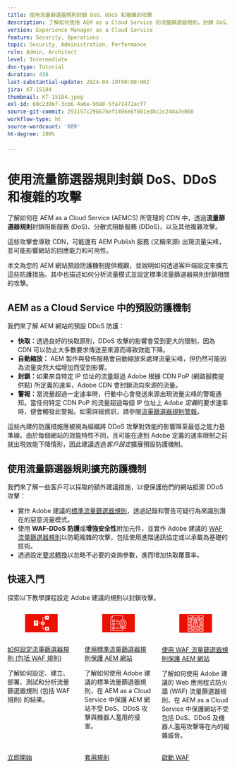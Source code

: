 ```yaml
---
title: 使用流量篩選器規則封鎖 DoS、DDoS 和複雜的攻擊
description: 了解如何使用 AEM as a Cloud Service 的流量篩選器規則，封鎖 DoS、DDoS 和複雜的攻擊。
version: Experience Manager as a Cloud Service
feature: Security, Operations
topic: Security, Administration, Performance
role: Admin, Architect
level: Intermediate
doc-type: Tutorial
duration: 436
last-substantial-update: 2024-04-19T00:00:00Z
jira: KT-15184
thumbnail: KT-15184.jpeg
exl-id: 60c2306f-3cb6-4a6e-9588-5fa71472acf7
source-git-commit: 293157c296676ef1496e6f861ed8c2c24da7e068
workflow-type: ht
source-wordcount: '609'
ht-degree: 100%

---
```


# 使用流量篩選器規則封鎖 DoS、DDoS 和複雜的攻擊

了解如何在 AEM as a Cloud Service (AEMCS) 所管理的 CDN 中，透過&#x200B;**流量篩選器規則**&#x200B;封鎖阻斷服務 (DoS)、分散式阻斷服務 (DDoS)，以及其他複雜攻擊。

這些攻擊會導致 CDN，可能還有 AEM Publish 服務 (又稱來源) 出現流量尖峰，並可能影響網站的回應能力和可用性。

本文為您的 AEM 網站預設防護機制提供概觀，並說明如何透過客戶端設定來擴充這些防護措施。其中也描述如何分析流量模式並設定標準流量篩選器規則封鎖相關的攻擊。

## AEM as a Cloud Service 中的預設防護機制

我們來了解 AEM 網站的預設 DDoS 防護：

- **快取：**&#x200B;透過良好的快取原則，DDoS 攻擊的影響會受到更大的限制，因為 CDN 可以防止大多數要求傳送至來源而導致效能下降。
- **自動縮放：** AEM 製作與發佈服務會自動縮放來處理流量尖峰，但仍然可能因為流量突然大幅增加而受到影響。
- **封鎖：**&#x200B;如果來自特定 IP 位址的流量超過 Adobe 根據 CDN PoP (網路服務提供點) 所定義的速率，Adobe CDN 會封鎖流向來源的流量。
- **警報：**&#x200B;當流量超過一定速率時，行動中心會發送來源出現流量尖峰的警報通知。當任何特定 CDN PoP 的流量超過每個 IP 位址上 _Adobe 定義_&#x200B;的要求速率時，便會觸發此警報。如需詳細資訊，請參閱[流量篩選器規則警報](https://experienceleague.adobe.com/zh-hant/docs/experience-manager-cloud-service/content/security/traffic-filter-rules-including-waf#traffic-filter-rules-alerts)。

這些內建的防護措施應被視為組織將 DDoS 攻擊對效能的影響降至最低之能力基準線。由於每個網站的效能特性不同，且可能在達到 Adobe 定義的速率限制之前就出現效能下降情形，因此建議透過&#x200B;_客戶設定_&#x200B;擴展預設防護機制。

## 使用流量篩選器規則擴充防護機制

我們來了解一些客戶可以採取的額外建議措施，以便保護他們的網站抵禦 DDoS 攻擊：

- 實作 Adobe 建議的[標準流量篩選器規則](./traffic-filter-and-waf-rules/use-cases/using-traffic-filter-rules.md)，透過記錄和警告可疑行為來識別潛在的惡意流量模式。
- 使用 **WAF-DDoS 防護**&#x200B;或&#x200B;**增強安全性**&#x200B;附加元件，並實作 Adobe 建議的 [WAF 流量篩選器規則](./traffic-filter-and-waf-rules/use-cases/using-waf-rules.md)以防範複雜的攻擊，包括使用進階通訊協定或以承載為基礎的技術。
- 透過設定[要求轉換](./traffic-filter-and-waf-rules/how-to/request-transformation.md)以忽略不必要的查詢參數，進而增加快取覆蓋率。

## 快速入門

探索以下教學課程設定 Adobe 建議的規則以封鎖攻擊。

<!-- CARDS
{target = _self}

* ./traffic-filter-and-waf-rules/setup.md
  {title = How to set up traffic filter rules including WAF rules}
  {description = Learn how to set up to create, deploy, test, and analyze the results of traffic filter rules including WAF rules.}
  {image = ./traffic-filter-and-waf-rules/assets/setup/rules-setup.png}
  {cta = Start Now}

* ./traffic-filter-and-waf-rules/use-cases/using-traffic-filter-rules.md
  {title = Protecting AEM websites using standard traffic filter rules}
  {description = Learn how to protect AEM websites from DoS, DDoS and bot abuse using Adobe-recommended standard traffic filter rules in AEM as a Cloud Service.}
  {image = ./traffic-filter-and-waf-rules/assets/use-cases/using-traffic-filter-rules.png}
  {cta = Apply Rules}

* ./traffic-filter-and-waf-rules/use-cases/using-waf-rules.md
  {title = Protecting AEM websites using WAF traffic filter rules}
  {description = Learn how to protect AEM websites from sophisticated threats including DoS, DDoS, and bot abuse using Adobe-recommended Web Application Firewall (WAF) traffic filter rules in AEM as a Cloud Service.}
  {image = ./traffic-filter-and-waf-rules/assets/use-cases/using-waf-rules.png}
  {cta = Activate WAF}

-->
<!-- START CARDS HTML - DO NOT MODIFY BY HAND -->
<div class="columns">
    <div class="column is-half-tablet is-half-desktop is-one-third-widescreen" aria-label="How to set up traffic filter rules including WAF rules">
        <div class="card" style="height: 100%; display: flex; flex-direction: column; height: 100%;">
            <div class="card-image">
                <figure class="image x-is-16by9">
                    <a href="./traffic-filter-and-waf-rules/setup.md" title="如何設定流量篩選器規則 (包括 WAF 規則)" target="_self" rel="referrer">
                        <img class="is-bordered-r-small" src="./traffic-filter-and-waf-rules/assets/setup/rules-setup.png" alt="如何設定流量篩選器規則 (包括 WAF 規則)"
                             style="width: 100%; aspect-ratio: 16 / 9; object-fit: cover; overflow: hidden; display: block; margin: auto;">
                    </a>
                </figure>
            </div>
            <div class="card-content is-padded-small" style="display: flex; flex-direction: column; flex-grow: 1; justify-content: space-between;">
                <div class="top-card-content">
                    <p class="headline is-size-6 has-text-weight-bold">
                        <a href="./traffic-filter-and-waf-rules/setup.md" target="_self" rel="referrer" title="如何設定流量篩選器規則 (包括 WAF 規則)">如何設定流量篩選器規則 (包括 WAF 規則)</a>
                    </p>
                    <p class="is-size-6">了解如何設定、建立、部署、測試和分析流量篩選器規則 (包括 WAF 規則) 的結果。</p>
                </div>
                <a href="./traffic-filter-and-waf-rules/setup.md" target="_self" rel="referrer" class="spectrum-Button spectrum-Button--outline spectrum-Button--primary spectrum-Button--sizeM" style="align-self: flex-start; margin-top: 1rem;">
                    <span class="spectrum-Button-label has-no-wrap has-text-weight-bold">立即開始</span>
                </a>
            </div>
        </div>
    </div>
    <div class="column is-half-tablet is-half-desktop is-one-third-widescreen" aria-label="Protecting AEM websites using standard traffic filter rules">
        <div class="card" style="height: 100%; display: flex; flex-direction: column; height: 100%;">
            <div class="card-image">
                <figure class="image x-is-16by9">
                    <a href="./traffic-filter-and-waf-rules/use-cases/using-traffic-filter-rules.md" title="使用標準流量篩選器規則保護 AEM 網站" target="_self" rel="referrer">
                        <img class="is-bordered-r-small" src="./traffic-filter-and-waf-rules/assets/use-cases/using-traffic-filter-rules.png" alt="使用標準流量篩選器規則保護 AEM 網站"
                             style="width: 100%; aspect-ratio: 16 / 9; object-fit: cover; overflow: hidden; display: block; margin: auto;">
                    </a>
                </figure>
            </div>
            <div class="card-content is-padded-small" style="display: flex; flex-direction: column; flex-grow: 1; justify-content: space-between;">
                <div class="top-card-content">
                    <p class="headline is-size-6 has-text-weight-bold">
                        <a href="./traffic-filter-and-waf-rules/use-cases/using-traffic-filter-rules.md" target="_self" rel="referrer" title="使用標準流量篩選器規則保護 AEM 網站">使用標準流量篩選器規則保護 AEM 網站</a>
                    </p>
                    <p class="is-size-6">了解如何使用 Adobe 建議的標準流量篩選器規則，在 AEM as a Cloud Service 中保護 AEM 網站不受 DoS、DDoS 攻擊與機器人濫用的侵害。</p>
                </div>
                <a href="./traffic-filter-and-waf-rules/use-cases/using-traffic-filter-rules.md" target="_self" rel="referrer" class="spectrum-Button spectrum-Button--outline spectrum-Button--primary spectrum-Button--sizeM" style="align-self: flex-start; margin-top: 1rem;">
                    <span class="spectrum-Button-label has-no-wrap has-text-weight-bold">套用規則</span>
                </a>
            </div>
        </div>
    </div>
    <div class="column is-half-tablet is-half-desktop is-one-third-widescreen" aria-label="Protecting AEM websites using WAF traffic filter rules">
        <div class="card" style="height: 100%; display: flex; flex-direction: column; height: 100%;">
            <div class="card-image">
                <figure class="image x-is-16by9">
                    <a href="./traffic-filter-and-waf-rules/use-cases/using-waf-rules.md" title="使用 WAF 流量篩選器規則保護 AEM 網站" target="_self" rel="referrer">
                        <img class="is-bordered-r-small" src="./traffic-filter-and-waf-rules/assets/use-cases/using-waf-rules.png" alt="使用 WAF 流量篩選器規則保護 AEM 網站"
                             style="width: 100%; aspect-ratio: 16 / 9; object-fit: cover; overflow: hidden; display: block; margin: auto;">
                    </a>
                </figure>
            </div>
            <div class="card-content is-padded-small" style="display: flex; flex-direction: column; flex-grow: 1; justify-content: space-between;">
                <div class="top-card-content">
                    <p class="headline is-size-6 has-text-weight-bold">
                        <a href="./traffic-filter-and-waf-rules/use-cases/using-waf-rules.md" target="_self" rel="referrer" title="使用 WAF 流量篩選器規則保護 AEM 網站">使用 WAF 流量篩選器規則保護 AEM 網站</a>
                    </p>
                    <p class="is-size-6">了解如何使用 Adobe 建議的 Web 應用程式防火牆 (WAF) 流量篩選器規則，在 AEM as a Cloud Service 中保護網站不受包括 DoS、DDoS 及機器人濫用攻擊等在內的複雜威脅。</p>
                </div>
                <a href="./traffic-filter-and-waf-rules/use-cases/using-waf-rules.md" target="_self" rel="referrer" class="spectrum-Button spectrum-Button--outline spectrum-Button--primary spectrum-Button--sizeM" style="align-self: flex-start; margin-top: 1rem;">
                    <span class="spectrum-Button-label has-no-wrap has-text-weight-bold">啟動 WAF</span>
                </a>
            </div>
        </div>
    </div>
</div>
<!-- END CARDS HTML - DO NOT MODIFY BY HAND -->
